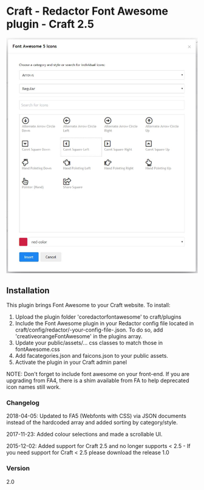 # Craft - Redactor Font Awesome plugin - Craft 2.5

![Image of Craft Redactor Font Awesome](./coFontAwesomePreview.jpg)

## Installation

This plugin brings Font Awesome to your Craft website. To install:

1. Upload the plugin folder 'coredactorfontawesome' to craft/plugins
2. Include the Font Awesome plugin in your Redactor config file located in craft/config/redactor/-your-config-file-.json. To do so, add 'creativeorangeFontAwesome' in the plugins array.
4. Update your public/assets/... css classes to match those in fontAwesome.css
5. Add facategories.json and faicons.json to your public assets.
6. Activate the plugin in your Craft admin panel

NOTE: Don't forget to include font awesome on your front-end. If you are upgrading from FA4, there is a shim available from FA to help deprecated icon names still work.


### Changelog
2018-04-05: Updated to FA5 (Webfonts with CSS) via JSON documents instead of the hardcoded array and added sorting by category/style.

2017-11-23: Added colour selections and made a scrollable UI.

2015-12-02: Added support for Craft 2.5 and no longer supports < 2.5 - If you need support for Craft < 2.5 please download the release 1.0

### Version
2.0